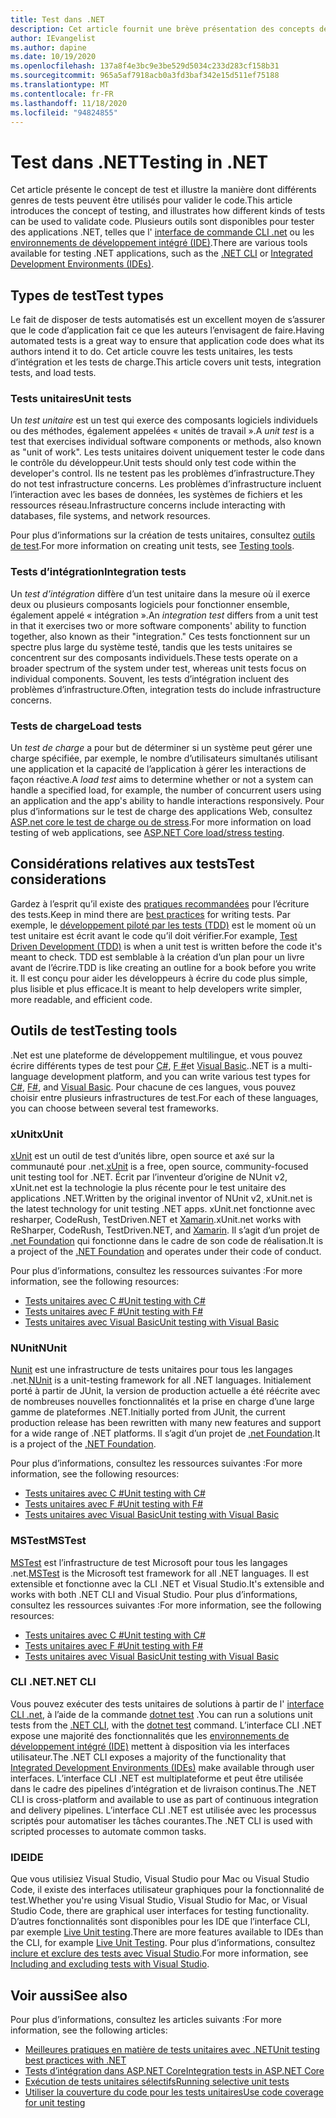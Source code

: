 ```yaml
---
title: Test dans .NET
description: Cet article fournit une brève présentation des concepts de test, de la terminologie et des outils de test dans .NET.
author: IEvangelist
ms.author: dapine
ms.date: 10/19/2020
ms.openlocfilehash: 137a8f4e3bc9e3be529d5034c233d283cf158b31
ms.sourcegitcommit: 965a5af7918acb0a3fd3baf342e15d511ef75188
ms.translationtype: MT
ms.contentlocale: fr-FR
ms.lasthandoff: 11/18/2020
ms.locfileid: "94824855"
---
```

# <a name="testing-in-net"></a><span data-ttu-id="287ba-103">Test dans .NET</span><span class="sxs-lookup"><span data-stu-id="287ba-103">Testing in .NET</span></span>

<span data-ttu-id="287ba-104">Cet article présente le concept de test et illustre la manière dont différents genres de tests peuvent être utilisés pour valider le code.</span><span class="sxs-lookup"><span data-stu-id="287ba-104">This article introduces the concept of testing, and illustrates how different kinds of tests can be used to validate code.</span></span> <span data-ttu-id="287ba-105">Plusieurs outils sont disponibles pour tester des applications .NET, telles que l' [interface de commande CLI .net](#net-cli) ou les [environnements de développement intégré (IDE)](#ide).</span><span class="sxs-lookup"><span data-stu-id="287ba-105">There are various tools available for testing .NET applications, such as the [.NET CLI](#net-cli) or [Integrated Development Environments (IDEs)](#ide).</span></span>

## <a name="test-types"></a><span data-ttu-id="287ba-106">Types de test</span><span class="sxs-lookup"><span data-stu-id="287ba-106">Test types</span></span>

<span data-ttu-id="287ba-107">Le fait de disposer de tests automatisés est un excellent moyen de s’assurer que le code d’application fait ce que les auteurs l’envisagent de faire.</span><span class="sxs-lookup"><span data-stu-id="287ba-107">Having automated tests is a great way to ensure that application code does what its authors intend it to do.</span></span> <span data-ttu-id="287ba-108">Cet article couvre les tests unitaires, les tests d’intégration et les tests de charge.</span><span class="sxs-lookup"><span data-stu-id="287ba-108">This article covers unit tests, integration tests, and load tests.</span></span>

### <a name="unit-tests"></a><span data-ttu-id="287ba-109">Tests unitaires</span><span class="sxs-lookup"><span data-stu-id="287ba-109">Unit tests</span></span>

<span data-ttu-id="287ba-110">Un *test unitaire* est un test qui exerce des composants logiciels individuels ou des méthodes, également appelées « unités de travail ».</span><span class="sxs-lookup"><span data-stu-id="287ba-110">A *unit test* is a test that exercises individual software components or methods, also known as "unit of work".</span></span> <span data-ttu-id="287ba-111">Les tests unitaires doivent uniquement tester le code dans le contrôle du développeur.</span><span class="sxs-lookup"><span data-stu-id="287ba-111">Unit tests should only test code within the developer's control.</span></span> <span data-ttu-id="287ba-112">Ils ne testent pas les problèmes d’infrastructure.</span><span class="sxs-lookup"><span data-stu-id="287ba-112">They do not test infrastructure concerns.</span></span> <span data-ttu-id="287ba-113">Les problèmes d’infrastructure incluent l’interaction avec les bases de données, les systèmes de fichiers et les ressources réseau.</span><span class="sxs-lookup"><span data-stu-id="287ba-113">Infrastructure concerns include interacting with databases, file systems, and network resources.</span></span>

<span data-ttu-id="287ba-114">Pour plus d’informations sur la création de tests unitaires, consultez [outils de test](#testing-tools).</span><span class="sxs-lookup"><span data-stu-id="287ba-114">For more information on creating unit tests, see [Testing tools](#testing-tools).</span></span>

### <a name="integration-tests"></a><span data-ttu-id="287ba-115">Tests d’intégration</span><span class="sxs-lookup"><span data-stu-id="287ba-115">Integration tests</span></span>

<span data-ttu-id="287ba-116">Un *test d’intégration* diffère d’un test unitaire dans la mesure où il exerce deux ou plusieurs composants logiciels pour fonctionner ensemble, également appelé « intégration ».</span><span class="sxs-lookup"><span data-stu-id="287ba-116">An *integration test* differs from a unit test in that it exercises two or more software components' ability to function together, also known as their "integration."</span></span> <span data-ttu-id="287ba-117">Ces tests fonctionnent sur un spectre plus large du système testé, tandis que les tests unitaires se concentrent sur des composants individuels.</span><span class="sxs-lookup"><span data-stu-id="287ba-117">These tests operate on a broader spectrum of the system under test, whereas unit tests focus on individual components.</span></span> <span data-ttu-id="287ba-118">Souvent, les tests d’intégration incluent des problèmes d’infrastructure.</span><span class="sxs-lookup"><span data-stu-id="287ba-118">Often, integration tests do include infrastructure concerns.</span></span>

### <a name="load-tests"></a><span data-ttu-id="287ba-119">Tests de charge</span><span class="sxs-lookup"><span data-stu-id="287ba-119">Load tests</span></span>

<span data-ttu-id="287ba-120">Un *test de charge* a pour but de déterminer si un système peut gérer une charge spécifiée, par exemple, le nombre d’utilisateurs simultanés utilisant une application et la capacité de l’application à gérer les interactions de façon réactive.</span><span class="sxs-lookup"><span data-stu-id="287ba-120">A *load test* aims to determine whether or not a system can handle a specified load, for example, the number of concurrent users using an application and the app's ability to handle interactions responsively.</span></span> <span data-ttu-id="287ba-121">Pour plus d’informations sur le test de charge des applications Web, consultez [ASP.net core le test de charge ou de stress](/aspnet/core/test/load-tests).</span><span class="sxs-lookup"><span data-stu-id="287ba-121">For more information on load testing of web applications, see [ASP.NET Core load/stress testing](/aspnet/core/test/load-tests).</span></span>

## <a name="test-considerations"></a><span data-ttu-id="287ba-122">Considérations relatives aux tests</span><span class="sxs-lookup"><span data-stu-id="287ba-122">Test considerations</span></span>

<span data-ttu-id="287ba-123">Gardez à l’esprit qu’il existe des [pratiques recommandées](unit-testing-best-practices.md) pour l’écriture des tests.</span><span class="sxs-lookup"><span data-stu-id="287ba-123">Keep in mind there are [best practices](unit-testing-best-practices.md) for writing tests.</span></span> <span data-ttu-id="287ba-124">Par exemple, le [développement piloté par les tests (TDD)](https://deviq.com/test-driven-development) est le moment où un test unitaire est écrit avant le code qu’il doit vérifier.</span><span class="sxs-lookup"><span data-stu-id="287ba-124">For example, [Test Driven Development (TDD)](https://deviq.com/test-driven-development) is when a unit test is written before the code it's meant to check.</span></span> <span data-ttu-id="287ba-125">TDD est semblable à la création d’un plan pour un livre avant de l’écrire.</span><span class="sxs-lookup"><span data-stu-id="287ba-125">TDD is like creating an outline for a book before you write it.</span></span> <span data-ttu-id="287ba-126">Il est conçu pour aider les développeurs à écrire du code plus simple, plus lisible et plus efficace.</span><span class="sxs-lookup"><span data-stu-id="287ba-126">It is meant to help developers write simpler, more readable, and efficient code.</span></span>

## <a name="testing-tools"></a><span data-ttu-id="287ba-127">Outils de test</span><span class="sxs-lookup"><span data-stu-id="287ba-127">Testing tools</span></span>

<span data-ttu-id="287ba-128">.Net est une plateforme de développement multilingue, et vous pouvez écrire différents types de test pour [C#](../../csharp/index.yml), [F #](../../fsharp/index.yml)et [Visual Basic](../../visual-basic/index.yml).</span><span class="sxs-lookup"><span data-stu-id="287ba-128">.NET is a multi-language development platform, and you can write various test types for [C#](../../csharp/index.yml), [F#](../../fsharp/index.yml), and [Visual Basic](../../visual-basic/index.yml).</span></span> <span data-ttu-id="287ba-129">Pour chacune de ces langues, vous pouvez choisir entre plusieurs infrastructures de test.</span><span class="sxs-lookup"><span data-stu-id="287ba-129">For each of these languages, you can choose between several test frameworks.</span></span>

### <a name="xunit"></a><span data-ttu-id="287ba-130">xUnit</span><span class="sxs-lookup"><span data-stu-id="287ba-130">xUnit</span></span>

<span data-ttu-id="287ba-131">[xUnit](https://xunit.net) est un outil de test d’unités libre, open source et axé sur la communauté pour .net.</span><span class="sxs-lookup"><span data-stu-id="287ba-131">[xUnit](https://xunit.net) is a free, open source, community-focused unit testing tool for .NET.</span></span> <span data-ttu-id="287ba-132">Écrit par l’inventeur d’origine de NUnit v2, xUnit.net est la technologie la plus récente pour le test unitaire des applications .NET.</span><span class="sxs-lookup"><span data-stu-id="287ba-132">Written by the original inventor of NUnit v2, xUnit.net is the latest technology for unit testing .NET apps.</span></span> <span data-ttu-id="287ba-133">xUnit.net fonctionne avec resharper, CodeRush, TestDriven.NET et [Xamarin](https://dotnet.microsoft.com/apps/xamarin).</span><span class="sxs-lookup"><span data-stu-id="287ba-133">xUnit.net works with ReSharper, CodeRush, TestDriven.NET, and [Xamarin](https://dotnet.microsoft.com/apps/xamarin).</span></span> <span data-ttu-id="287ba-134">Il s’agit d’un projet de [.net Foundation](https://dotnetfoundation.org) qui fonctionne dans le cadre de son code de réalisation.</span><span class="sxs-lookup"><span data-stu-id="287ba-134">It is a project of the [.NET Foundation](https://dotnetfoundation.org) and operates under their code of conduct.</span></span>

<span data-ttu-id="287ba-135">Pour plus d’informations, consultez les ressources suivantes :</span><span class="sxs-lookup"><span data-stu-id="287ba-135">For more information, see the following resources:</span></span>

- [<span data-ttu-id="287ba-136">Tests unitaires avec C #</span><span class="sxs-lookup"><span data-stu-id="287ba-136">Unit testing with C#</span></span>](unit-testing-with-dotnet-test.md)
- [<span data-ttu-id="287ba-137">Tests unitaires avec F #</span><span class="sxs-lookup"><span data-stu-id="287ba-137">Unit testing with F#</span></span>](unit-testing-fsharp-with-dotnet-test.md)
- [<span data-ttu-id="287ba-138">Tests unitaires avec Visual Basic</span><span class="sxs-lookup"><span data-stu-id="287ba-138">Unit testing with Visual Basic</span></span>](unit-testing-visual-basic-with-dotnet-test.md)

### <a name="nunit"></a><span data-ttu-id="287ba-139">NUnit</span><span class="sxs-lookup"><span data-stu-id="287ba-139">NUnit</span></span>

<span data-ttu-id="287ba-140">[Nunit](https://nunit.org) est une infrastructure de tests unitaires pour tous les langages .net.</span><span class="sxs-lookup"><span data-stu-id="287ba-140">[NUnit](https://nunit.org) is a unit-testing framework for all .NET languages.</span></span> <span data-ttu-id="287ba-141">Initialement porté à partir de JUnit, la version de production actuelle a été réécrite avec de nombreuses nouvelles fonctionnalités et la prise en charge d’une large gamme de plateformes .NET.</span><span class="sxs-lookup"><span data-stu-id="287ba-141">Initially ported from JUnit, the current production release has been rewritten with many new features and support for a wide range of .NET platforms.</span></span> <span data-ttu-id="287ba-142">Il s’agit d’un projet de [.net Foundation](https://dotnetfoundation.org).</span><span class="sxs-lookup"><span data-stu-id="287ba-142">It is a project of the [.NET Foundation](https://dotnetfoundation.org).</span></span>

<span data-ttu-id="287ba-143">Pour plus d’informations, consultez les ressources suivantes :</span><span class="sxs-lookup"><span data-stu-id="287ba-143">For more information, see the following resources:</span></span>

- [<span data-ttu-id="287ba-144">Tests unitaires avec C #</span><span class="sxs-lookup"><span data-stu-id="287ba-144">Unit testing with C#</span></span>](unit-testing-with-nunit.md)
- [<span data-ttu-id="287ba-145">Tests unitaires avec F #</span><span class="sxs-lookup"><span data-stu-id="287ba-145">Unit testing with F#</span></span>](unit-testing-fsharp-with-nunit.md)
- [<span data-ttu-id="287ba-146">Tests unitaires avec Visual Basic</span><span class="sxs-lookup"><span data-stu-id="287ba-146">Unit testing with Visual Basic</span></span>](unit-testing-visual-basic-with-nunit.md)

### <a name="mstest"></a><span data-ttu-id="287ba-147">MSTest</span><span class="sxs-lookup"><span data-stu-id="287ba-147">MSTest</span></span>

<span data-ttu-id="287ba-148">[MSTest](https://github.com/Microsoft/testfx-docs) est l’infrastructure de test Microsoft pour tous les langages .net.</span><span class="sxs-lookup"><span data-stu-id="287ba-148">[MSTest](https://github.com/Microsoft/testfx-docs) is the Microsoft test framework for all .NET languages.</span></span> <span data-ttu-id="287ba-149">Il est extensible et fonctionne avec la CLI .NET et Visual Studio.</span><span class="sxs-lookup"><span data-stu-id="287ba-149">It's extensible and works with both .NET CLI and Visual Studio.</span></span> <span data-ttu-id="287ba-150">Pour plus d’informations, consultez les ressources suivantes :</span><span class="sxs-lookup"><span data-stu-id="287ba-150">For more information, see the following resources:</span></span>

- [<span data-ttu-id="287ba-151">Tests unitaires avec C #</span><span class="sxs-lookup"><span data-stu-id="287ba-151">Unit testing with C#</span></span>](unit-testing-with-mstest.md)
- [<span data-ttu-id="287ba-152">Tests unitaires avec F #</span><span class="sxs-lookup"><span data-stu-id="287ba-152">Unit testing with F#</span></span>](unit-testing-fsharp-with-mstest.md)
- [<span data-ttu-id="287ba-153">Tests unitaires avec Visual Basic</span><span class="sxs-lookup"><span data-stu-id="287ba-153">Unit testing with Visual Basic</span></span>](unit-testing-visual-basic-with-mstest.md)

### <a name="net-cli"></a><span data-ttu-id="287ba-154">CLI .NET</span><span class="sxs-lookup"><span data-stu-id="287ba-154">.NET CLI</span></span>

<span data-ttu-id="287ba-155">Vous pouvez exécuter des tests unitaires de solutions à partir de l' [interface CLI .net](../tools/index.md), à l’aide de la commande [dotnet test](../tools/dotnet-test.md) .</span><span class="sxs-lookup"><span data-stu-id="287ba-155">You can run a solutions unit tests from the [.NET CLI](../tools/index.md), with the [dotnet test](../tools/dotnet-test.md) command.</span></span> <span data-ttu-id="287ba-156">L’interface CLI .NET expose une majorité des fonctionnalités que les [environnements de développement intégré (IDE)](#ide) mettent à disposition via les interfaces utilisateur.</span><span class="sxs-lookup"><span data-stu-id="287ba-156">The .NET CLI exposes a majority of the functionality that [Integrated Development Environments (IDEs)](#ide) make available through user interfaces.</span></span> <span data-ttu-id="287ba-157">L’interface CLI .NET est multiplateforme et peut être utilisée dans le cadre des pipelines d’intégration et de livraison continus.</span><span class="sxs-lookup"><span data-stu-id="287ba-157">The .NET CLI is cross-platform and available to use as part of continuous integration and delivery pipelines.</span></span> <span data-ttu-id="287ba-158">L’interface CLI .NET est utilisée avec les processus scriptés pour automatiser les tâches courantes.</span><span class="sxs-lookup"><span data-stu-id="287ba-158">The .NET CLI is used with scripted processes to automate common tasks.</span></span>

### <a name="ide"></a><span data-ttu-id="287ba-159">IDE</span><span class="sxs-lookup"><span data-stu-id="287ba-159">IDE</span></span>

<span data-ttu-id="287ba-160">Que vous utilisiez Visual Studio, Visual Studio pour Mac ou Visual Studio Code, il existe des interfaces utilisateur graphiques pour la fonctionnalité de test.</span><span class="sxs-lookup"><span data-stu-id="287ba-160">Whether you're using Visual Studio, Visual Studio for Mac, or Visual Studio Code, there are graphical user interfaces for testing functionality.</span></span> <span data-ttu-id="287ba-161">D’autres fonctionnalités sont disponibles pour les IDE que l’interface CLI, par exemple [Live Unit testing](/visualstudio/test/live-unit-testing).</span><span class="sxs-lookup"><span data-stu-id="287ba-161">There are more features available to IDEs than the CLI, for example [Live Unit Testing](/visualstudio/test/live-unit-testing).</span></span> <span data-ttu-id="287ba-162">Pour plus d’informations, consultez [inclure et exclure des tests avec Visual Studio](/visualstudio/test/live-unit-testing#include-and-exclude-test-projects-and-test-methods).</span><span class="sxs-lookup"><span data-stu-id="287ba-162">For more information, see [Including and excluding tests with Visual Studio](/visualstudio/test/live-unit-testing#include-and-exclude-test-projects-and-test-methods).</span></span>

## <a name="see-also"></a><span data-ttu-id="287ba-163">Voir aussi</span><span class="sxs-lookup"><span data-stu-id="287ba-163">See also</span></span>

<span data-ttu-id="287ba-164">Pour plus d’informations, consultez les articles suivants :</span><span class="sxs-lookup"><span data-stu-id="287ba-164">For more information, see the following articles:</span></span>

- [<span data-ttu-id="287ba-165">Meilleures pratiques en matière de tests unitaires avec .NET</span><span class="sxs-lookup"><span data-stu-id="287ba-165">Unit testing best practices with .NET</span></span>](unit-testing-best-practices.md)
- [<span data-ttu-id="287ba-166">Tests d’intégration dans ASP.NET Core</span><span class="sxs-lookup"><span data-stu-id="287ba-166">Integration tests in ASP.NET Core</span></span>](/aspnet/core/test/integration-tests#test-app-prerequisites)
- [<span data-ttu-id="287ba-167">Exécution de tests unitaires sélectifs</span><span class="sxs-lookup"><span data-stu-id="287ba-167">Running selective unit tests</span></span>](selective-unit-tests.md)
- [<span data-ttu-id="287ba-168">Utiliser la couverture du code pour les tests unitaires</span><span class="sxs-lookup"><span data-stu-id="287ba-168">Use code coverage for unit testing</span></span>](unit-testing-code-coverage.md)
